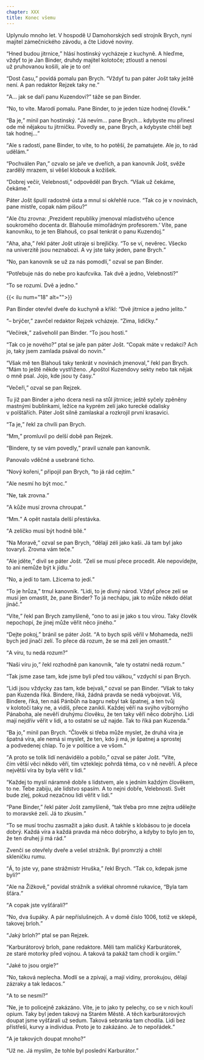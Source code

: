 ```yaml
---
chapter: XXX
title: Konec všemu
---
```


Uplynulo mnoho let.
V&nbsp;hospodě U&nbsp;Damohorských sedí strojník
Brych, nyní majitel zámečnického závodu, a&nbsp;čte Lidové&nbsp;noviny.

<q>Hned budou jitrnice,</q> hlásí hostinský vycházeje z&nbsp;kuchyně.
A&nbsp;hleďme, vždyť to je Jan Binder, druhdy majitel kolotoče; ztloustl a&nbsp;nenosí už&nbsp;pruhovanou košili, ale&nbsp;je to&nbsp;on!

<q>Dost času,</q> povídá pomalu pan Brych.
<q>Vždyť tu pan páter
Jošt taky ještě není.
A&nbsp;pan redaktor Rejzek taky ne.</q>

<q>A… jak se daří panu Kuzendovi?</q>
táže se pan&nbsp;Binder.

<q>No, to&nbsp;víte.
Marodí pomalu.
Pane Binder, to&nbsp;je jeden túze hodnej člověk.</q>

<q>Ba je,</q> mínil pan hostinský.
<q>Já nevím… pane Brych… kdybyste mu přinesl ode mě nějakou tu jitrničku.
Povedly se, pane Brych, a&nbsp;kdybyste chtěl bejt tak hodnej…</q>

<q>Ale s&nbsp;radostí, pane Binder, to&nbsp;víte, to&nbsp;ho potěší, že&nbsp;pamatujete.
Ale jo, to&nbsp;rád udělám.</q>

<q>Pochválen Pan,</q> ozvalo se jaře ve&nbsp;dveřích, a&nbsp;pan kanovník
Jošt, svěže zardělý mrazem, si&nbsp;věšel klobouk a&nbsp;kožíšek.

<q>Dobrej večír, Velebnosti,</q> odpověděl pan Brych.
<q>Však už&nbsp;čekáme, čekáme.</q>

Páter Jošt špulil radostně ústa a&nbsp;mnul si okřehlé ruce.
<q>Tak co je v&nbsp;novinách, pane mistře, copak nám píšou?</q>

<q>Ale čtu zrovna: ,Prezident republiky jmenoval mladistvého učence soukromého docenta dr. Blahouše mimořádným profesorem.‘
Víte, pane kanovníku, to&nbsp;je ten Blahouš, co&nbsp;psal tenkrát o&nbsp;panu Kuzendoj.</q>

<q>Aha, aha,</q> řekl páter Jošt utíraje si brejličky.
<q>To se ví, nevěrec.
Všecko na&nbsp;univerzitě jsou neznabozi.
A&nbsp;vy jste taky jeden, pane Brych.</q>

<q>No, pan&nbsp;kanovník se už&nbsp;za&nbsp;nás pomodlí,</q> ozval se pan&nbsp;Binder.

<q>Potřebuje nás do&nbsp;nebe pro kaufcvika.
Tak dvě a&nbsp;jedno, Velebnosti?</q>

<q>To se rozumí.
Dvě a&nbsp;jedno.</q>

{{< ilu num="18" alt="">}}

Pan Binder otevřel dveře do&nbsp;kuchyně a&nbsp;křikl:
<q>Dvě jitrnice a&nbsp;jedno jelito.</q>

<q>– brýčer,</q> zavrčel redaktor Rejzek vcházeje.
<q>Zima, lidičky.</q>

<q>Večírek,</q> zašveholil pan Binder.
<q>To jsou hosti.</q>

<q>Tak co je nového?</q>
ptal se jaře pan páter Jošt.
<q>Copak máte v&nbsp;redakci?
Ach jo, taky jsem zamlada psával do&nbsp;novin.</q>

<q>Však mě ten Blahouš taky tenkrát v&nbsp;novinách jmenoval,</q> řekl pan Brych.
<q>Mám to ještě někde vystřiženo. ,Apoštol Kuzendovy sekty nebo tak nějak o&nbsp;mně psal.
Jojo, kde&nbsp;jsou ty časy.</q>

<q>Večeři,</q> ozval se pan&nbsp;Rejzek.

Tu již pan Binder a&nbsp;jeho dcera nesli na&nbsp;stůl jitrnice; ještě syčely zpěněny mastnými bublinkami, ležíce na&nbsp;kyprém zelí jako turecké odalisky v&nbsp;polštářích.
Páter Jošt silně zamlaskal a&nbsp;rozkrojil první krasavici.

<q>Ta je,</q> řekl za&nbsp;chvíli pan&nbsp;Brych.

<q>Mm,</q> promluvil po&nbsp;delší době pan&nbsp;Rejzek.

<q>Bindere, ty&nbsp;se vám povedly,</q> pravil uznale pan kanovník.

Panovalo vděčné a&nbsp;usebrané&nbsp;ticho.

<q>Nový kořeni,</q> připojil pan Brych, <q>to já rád cejtím.</q>

<q>Ale nesmí ho být moc.</q>

<q>Ne, tak&nbsp;zrovna.</q>

<q>A&nbsp;kůže musí zrovna chroupat.</q>

<q>Mm.</q>
A&nbsp;opět nastala delší přestávka.

<q>A&nbsp;zelíčko musí být hodně bílé.</q>

<q>Na&nbsp;Moravě,</q> ozval se pan Brych, <q>dělají zéli jako kaši.
Já tam byl jako tovaryš.
Zrovna vám teče.</q>

<q>Ale jděte,</q> divil se páter Jošt.
<q>Zelí se musí přece procedit.
Ale nepovídejte, to&nbsp;ani nemůže být k&nbsp;jídlu.</q>

<q>No, a&nbsp;jedí to tam.
Lžicema to jedí.</q>

<q>To je hrůza,</q> trnul kanovník.
<q>Lidi, to&nbsp;je divný národ.
Vždyť přece zelí se musí jen omastit, že, pane Binder?
To já nechápu, jak&nbsp;to může někdo dělat jináč.</q>

<q>Víte,</q> řekl pan Brych zamyšleně, <q>ono to asi je jako s&nbsp;tou vírou.
Taky člověk nepochopí, že&nbsp;jinej může věřit něco jiného.</q>

<q>Dejte pokoj,</q> bránil se páter Jošt.
<q>A&nbsp;to bych spíš věřil v
Mohameda, nežli bych jed jinačí zelí.
To přece dá rozum, že&nbsp;se má zelí jen omastit.</q>

<q>A&nbsp;víru, tu&nbsp;nedá rozum?</q>

<q>Naši víru jo,</q> řekl rozhodně pan kanovník, <q>ale ty ostatní nedá rozum.</q>

<q>Tak jsme zase tam, kde&nbsp;jsme byli před tou válkou,</q> vzdychl si pan&nbsp;Brych.

<q>Lidi jsou vždycky zas tam, kde&nbsp;bejvali,</q> ozval se pan Binder.
<q>Však to taky pan Kuzenda říká.
Bindere, říká, žádná pravda se nedá vybojovat.
Víš, Bindere, říká, ten&nbsp;náš Pánbůh na&nbsp;bagru nebyl tak špatnej, a&nbsp;ten tvůj v&nbsp;kolotoči taky ne, a&nbsp;vidíš, přece zanikli.
Každej věří na&nbsp;svýho výbornýho
Pánaboha, ale&nbsp;nevěří druhýmu člověku, že&nbsp;ten taky věří něco dobrýho.
Lidi mají nejdřív věřit v&nbsp;lidi, a&nbsp;to ostatní se už&nbsp;najde.
Tak to říká pan Kuzenda.</q>

<q>Ba jo,</q> mínil pan Brych.
<q>Člověk si třeba může myslet, že&nbsp;druhá víra je špatná víra, ale&nbsp;nemá si myslet, že&nbsp;ten, kdo&nbsp;ji má, je&nbsp;špatnej a&nbsp;sprostej a&nbsp;podvedenej chlap.
To je v&nbsp;politice a&nbsp;ve&nbsp;všom.</q>

<q>A&nbsp;proto se tolik lidí nenávidělo a&nbsp;pobilo,</q> ozval se páter Jošt.
<q>Víte, čím&nbsp;větší věci někdo věří, tím&nbsp;vzteklejc pohrdá těma, co&nbsp;v&nbsp;ně nevěří.
A&nbsp;přece největší víra by byla věřit v&nbsp;lidi.</q>

<q>Každej to myslí náramně dobře s&nbsp;lidstvem, ale&nbsp;s&nbsp;jedním každým člověkem, to&nbsp;ne.
Tebe zabiju, ale&nbsp;lidstvo spasím.
A&nbsp;to nejni dobře, Velebnosti.
Svět bude zlej, pokud nezačnou lidi věřit v&nbsp;lidi.</q>

<q>Pane Binder,</q> řekl páter Jošt zamyšleně, <q>tak třeba pro mne zejtra udělejte to moravské zelí.
Já to zkusím.</q>

<q>To se musí trochu zasmažit a&nbsp;jako dusit.
A&nbsp;takhle s&nbsp;klobásou to je docela dobrý.
Každá víra a&nbsp;každá pravda má něco dobrýho, a&nbsp;kdyby to bylo jen to, že&nbsp;ten druhej ji má rád.</q>

Zvenčí se otevřely dveře a&nbsp;vešel strážník.
Byl promrzlý a&nbsp;chtěl skleničku&nbsp;rumu.

<q>Á, to&nbsp;jste vy, pane strážmistr Hruška,</q> řekl Brych.
<q>Tak co, kdepak jsme byli?</q>

<q>Ale na&nbsp;Žižkově,</q> povídal strážník a&nbsp;svlékal ohromné rukavice, <q>Byla tam šťára.</q>

<q>A&nbsp;copak jste vyšťárali?</q>

<q>No, dva&nbsp;šupáky.
A&nbsp;pár nepříslušnejch.
A&nbsp;v&nbsp;domě číslo 1006, totiž ve&nbsp;sklepě, takovej brloh.</q>

<q>Jaký brloh?</q>
ptal se pan&nbsp;Rejzek.

<q>Karburátorový brloh, pane redaktore.
Měli tam maličký Karburátorek, ze&nbsp;staré motorky před vojnou.
A&nbsp;taková ta pakáž tam chodí k&nbsp;orgiím.</q>

<q>Jaké to jsou orgie?</q>

<q>No, taková neplecha.
Modlí se a&nbsp;zpívají, a&nbsp;mají vidiny, prorokujou, dělají zázraky a&nbsp;tak ledacos.</q>

<q>A&nbsp;to se nesmí?</q>

<q>Ne, je&nbsp;to policejně zakázáno.
Víte, je&nbsp;to jako ty pelechy, co&nbsp;se v&nbsp;nich kouří opium.
Taky byl jeden takový na&nbsp;Starém Městě.
A&nbsp;těch karburátorových doupat jsme vyšťárali už&nbsp;sedum.
Taková sebranka tam chodila.
Lidi bez přístřeší, kurvy a&nbsp;individua.
Proto je to zakázáno.
Je to nepořádek.</q>

<q>A&nbsp;je takových doupat mnoho?</q>

<q>Už&nbsp;ne.
Já myslím, že&nbsp;tohle byl poslední Karburátor.</q>
